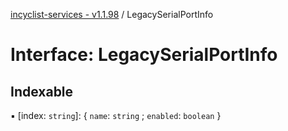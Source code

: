 [incyclist-services - v1.1.98](../README.md) / LegacySerialPortInfo

# Interface: LegacySerialPortInfo

## Indexable

▪ [index: `string`]: \{ `name`: `string` ; `enabled`: `boolean`  }
